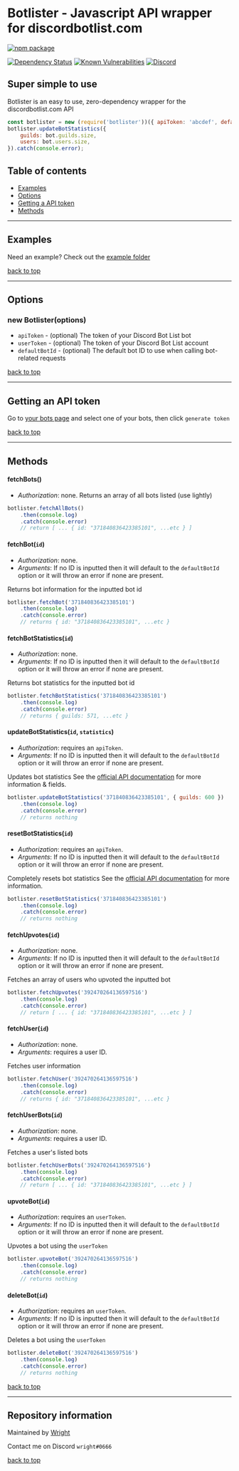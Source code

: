# Botlister - Javascript API wrapper for discordbotlist.com

[![npm package](https://nodei.co/npm/botlister.png?downloads=true&downloadRank=true&stars=true)](https://nodei.co/npm/botlister/)

[![Dependency Status](https://img.shields.io/david/discordbots/botlister.svg?style=flat-square)](https://david-dm.org/discordbots/botlister)
[![Known Vulnerabilities](https://snyk.io/test/npm/botlister/badge.svg?style=flat-square)](https://snyk.io/test/npm/botlister)
[![Discord](https://img.shields.io/discord/450100127256936458.svg)](https://discord.gg/hCZwQWc)


## Super simple to use

Botlister is an easy to use, zero-dependency wrapper for the discordbotlist.com API

```js
const botlister = new (require('botlister'))({ apiToken: 'abcdef', defaultBotId: '371840836423385101' })
botlister.updateBotStatistics({
    guilds: bot.guilds.size,
    users: bot.users.size,
}).catch(console.error);
```


## Table of contents

- [Examples](#examples)
- [Options](#options)
- [Getting a API token](#getting-an-api-token)
- [Methods](#methods)



---


## Examples

Need an example?
Check out the [example folder](https://github.com/discordbots/botlister/tree/master/examples)

[back to top](#table-of-contents)


---

## Options
### new Botlister(options)

- `apiToken` - (optional) The token of your Discord Bot List bot
- `userToken` - (optional) The token of your Discord Bot List account
- `defaultBotId` - (optional) The default bot ID to use when calling bot-related requests

[back to top](#table-of-contents)

---

## Getting an API token

Go to [your bots page](https://discordbotlist.com/bots/mine) and select one of your bots, then click `generate token`

[back to top](#table-of-contents)

---

## Methods

#### fetchBots()

- *Authorization*: none.
Returns an array of all bots listed (use lightly)

```js
botlister.fetchAllBots()
    .then(console.log)
    .catch(console.error)
    // return [ ... { id: "371840836423385101", ...etc } ]
```

#### fetchBot(`id`)

- *Authorization*: none.
- *Arguments*: If no ID is inputted then it will default to the `defaultBotId` option or it will throw an error if none are present.

Returns bot information for the inputted bot id

```js
botlister.fetchBot('371840836423385101')
    .then(console.log)
    .catch(console.error)
    // returns { id: "371840836423385101", ...etc }
```

#### fetchBotStatistics(`id`)

- *Authorization*: none.
- *Arguments*: If no ID is inputted then it will default to the `defaultBotId` option or it will throw an error if none are present.

Returns bot statistics for the inputted bot id

```js
botlister.fetchBotStatistics('371840836423385101')
    .then(console.log)
    .catch(console.error)
    // returns { guilds: 571, ...etc }
```

#### updateBotStatistics(`id`, `statistics`)

- *Authorization*: requires an `apiToken`.
- *Arguments*: If no ID is inputted then it will default to the `defaultBotId` option or it will throw an error if none are present.

Updates bot statistics
See the [official API documentation](https://discordbotlist.com/api-docs) for more information & fields.

```js
botlister.updateBotStatistics('371840836423385101', { guilds: 600 })
    .then(console.log)
    .catch(console.error)
    // returns nothing
```

#### resetBotStatistics(`id`)

- *Authorization*: requires an `apiToken`.
- *Arguments*: If no ID is inputted then it will default to the `defaultBotId` option or it will throw an error if none are present.

Completely resets bot statistics
See the [official API documentation](https://discordbotlist.com/api-docs) for more information.

```js
botlister.resetBotStatistics('371840836423385101')
    .then(console.log)
    .catch(console.error)
    // returns nothing
```

#### fetchUpvotes(`id`)

- *Authorization*: none.
- *Arguments*: If no ID is inputted then it will default to the `defaultBotId` option or it will throw an error if none are present.

Fetches an array of users who upvoted the inputted bot

```js
botlister.fetchUpvotes('392470264136597516')
    .then(console.log)
    .catch(console.error)
    // return [ ... { id: "371840836423385101", ...etc } ]
```

#### fetchUser(`id`)

- *Authorization*: none.
- *Arguments*: requires a user ID.

Fetches user information

```js
botlister.fetchUser('392470264136597516')
    .then(console.log)
    .catch(console.error)
    // returns { id: "371840836423385101", ...etc }
```

#### fetchUserBots(`id`)

- *Authorization*: none.
- *Arguments*: requires a user ID.

Fetches a user's listed bots

```js
botlister.fetchUserBots('392470264136597516')
    .then(console.log)
    .catch(console.error)
    // return [ ... { id: "371840836423385101", ...etc } ]
```

#### upvoteBot(`id`)

- *Authorization*: requires an `userToken`.
- *Arguments*: If no ID is inputted then it will default to the `defaultBotId` option or it will throw an error if none are present.

Upvotes a bot using the `userToken`

```js
botlister.upvoteBot('392470264136597516')
    .then(console.log)
    .catch(console.error)
    // returns nothing
```

#### deleteBot(`id`)

- *Authorization*: requires an `userToken`.
- *Arguments*: If no ID is inputted then it will default to the `defaultBotId` option or it will throw an error if none are present.

Deletes a bot using the `userToken`

```js
botlister.deleteBot('392470264136597516')
    .then(console.log)
    .catch(console.error)
    // returns nothing
```

[back to top](#table-of-contents)

---

## Repository information

Maintained by [Wright](https://github.com/wr1ght)

Contact me on Discord `wright#0666`

[back to top](#table-of-contents)
